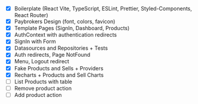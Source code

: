 - [x] Boilerplate (React Vite, TypeScript, ESLint, Prettier, Styled-Components, React Router)
- [x] Paybrokers Design (font, colors, favicon)
- [x] Template Pages (SignIn, Dashboard, Products)
- [x] AuthContext with authentication redirects
- [x] SignIn with Form
- [x] Datasources and Repositories + Tests
- [x] Auth redirects, Page NotFound
- [x] Menu, Logout redirect
- [x] Fake Products and Sells + Providers
- [x] Recharts + Products and Sell Charts
- [ ] List Products with table
- [ ] Remove product action
- [ ] Add product action